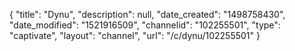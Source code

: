 {
    "title": "Dynu",
    "description": null,
    "date_created": "1498758430",
    "date_modified": "1521916509",
    "channelid": "102255501",
    "type": "captivate",
    "layout": "channel",
    "url": "\/c\/dynu\/102255501"
}